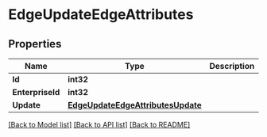# EdgeUpdateEdgeAttributes

## Properties

Name | Type | Description | Notes
------------ | ------------- | ------------- | -------------
**Id** | **int32** |  | [optional] 
**EnterpriseId** | **int32** |  | [optional] 
**Update** | [**EdgeUpdateEdgeAttributesUpdate**](_edge_updateEdgeAttributes__update.md) |  | 

[[Back to Model list]](../README.md#documentation-for-models) [[Back to API list]](../README.md#documentation-for-api-endpoints) [[Back to README]](../README.md)


